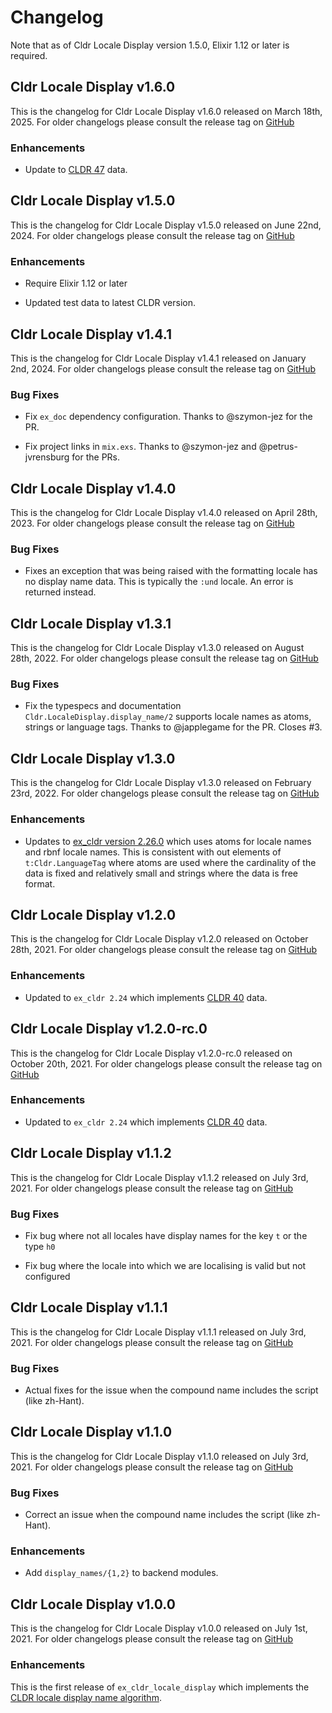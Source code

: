 # Changelog

Note that as of Cldr Locale Display version 1.5.0, Elixir 1.12 or later is required.

## Cldr Locale Display v1.6.0

This is the changelog for Cldr Locale Display v1.6.0 released on March 18th, 2025.  For older changelogs please consult the release tag on [GitHub](https://github.com/elixir-cldr/cldr_locale_display/tags)

### Enhancements

* Update to [CLDR 47](https://cldr.unicode.org/downloads/cldr-47) data.

## Cldr Locale Display v1.5.0

This is the changelog for Cldr Locale Display v1.5.0 released on June 22nd, 2024.  For older changelogs please consult the release tag on [GitHub](https://github.com/elixir-cldr/cldr_locale_display/tags)

### Enhancements

* Require Elixir 1.12 or later

* Updated test data to latest CLDR version.

## Cldr Locale Display v1.4.1

This is the changelog for Cldr Locale Display v1.4.1 released on January 2nd, 2024.  For older changelogs please consult the release tag on [GitHub](https://github.com/elixir-cldr/cldr_locale_display/tags)

### Bug Fixes

* Fix `ex_doc` dependency configuration. Thanks to @szymon-jez for the PR.

* Fix project links in `mix.exs`. Thanks to @szymon-jez and @petrus-jvrensburg for the PRs.

## Cldr Locale Display v1.4.0

This is the changelog for Cldr Locale Display v1.4.0 released on April 28th, 2023.  For older changelogs please consult the release tag on [GitHub](https://github.com/elixir-cldr/cldr_locale_display/tags)

### Bug Fixes

* Fixes an exception that was being raised with the formatting locale has no display name data. This is typically the `:und` locale. An error is returned instead.

## Cldr Locale Display v1.3.1

This is the changelog for Cldr Locale Display v1.3.0 released on August 28th, 2022.  For older changelogs please consult the release tag on [GitHub](https://github.com/elixir-cldr/cldr_locale_display/tags)

### Bug Fixes

* Fix the typespecs and documentation `Cldr.LocaleDisplay.display_name/2` supports locale names as atoms, strings or language tags. Thanks to @japplegame for the PR. Closes #3.

## Cldr Locale Display v1.3.0

This is the changelog for Cldr Locale Display v1.3.0 released on February 23rd, 2022.  For older changelogs please consult the release tag on [GitHub](https://github.com/elixir-cldr/cldr_locale_display/tags)

### Enhancements

* Updates to [ex_cldr version 2.26.0](https://hex.pm/packages/ex_cldr/2.26.0) which uses atoms for locale names and rbnf locale names. This is consistent with out elements of `t:Cldr.LanguageTag` where atoms are used where the cardinality of the data is fixed and relatively small and strings where the data is free format.

## Cldr Locale Display v1.2.0

This is the changelog for Cldr Locale Display v1.2.0 released on October 28th, 2021.  For older changelogs please consult the release tag on [GitHub](https://github.com/elixir-cldr/cldr_locale_display/tags)

### Enhancements

* Updated to `ex_cldr 2.24` which implements [CLDR 40](https://cldr.unicode.org/index/downloads/cldr-40) data.

## Cldr Locale Display v1.2.0-rc.0

This is the changelog for Cldr Locale Display v1.2.0-rc.0 released on October 20th, 2021.  For older changelogs please consult the release tag on [GitHub](https://github.com/elixir-cldr/cldr_locale_display/tags)

### Enhancements

* Updated to `ex_cldr 2.24` which implements [CLDR 40](https://cldr.unicode.org/index/downloads/cldr-40) data.

## Cldr Locale Display v1.1.2

This is the changelog for Cldr Locale Display v1.1.2 released on July 3rd, 2021.  For older changelogs please consult the release tag on [GitHub](https://github.com/elixir-cldr/cldr_locale_display/tags)

### Bug Fixes

* Fix bug where not all locales have display names for the key `t` or the type `h0`

* Fix bug where the locale into which we are localising is valid but not configured

## Cldr Locale Display v1.1.1

This is the changelog for Cldr Locale Display v1.1.1 released on July 3rd, 2021.  For older changelogs please consult the release tag on [GitHub](https://github.com/elixir-cldr/cldr_locale_display/tags)

### Bug Fixes

* Actual fixes for the issue when the compound name includes the script (like zh-Hant).

## Cldr Locale Display v1.1.0

This is the changelog for Cldr Locale Display v1.1.0 released on July 3rd, 2021.  For older changelogs please consult the release tag on [GitHub](https://github.com/elixir-cldr/cldr_locale_display/tags)

### Bug Fixes

* Correct an issue when the compound name includes the script (like zh-Hant).

### Enhancements

* Add `display_names/{1,2}` to backend modules.

## Cldr Locale Display v1.0.0

This is the changelog for Cldr Locale Display v1.0.0 released on July 1st, 2021.  For older changelogs please consult the release tag on [GitHub](https://github.com/elixir-cldr/cldr_locale_display/tags)

### Enhancements

This is the first release of `ex_cldr_locale_display` which implements the [CLDR locale display name algorithm](https://unicode-org.github.io/cldr/ldml/tr35-general.html#locale_display_name_algorithm).


